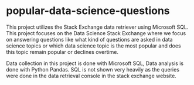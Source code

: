 # popular-data-science-questions

This project utilizes the Stack Exchange data retriever using Microsoft SQL.
This project focuses on the Data Science Stack Exchange where we focus on 
answering questions like what kind of questions are asked in data science 
topics or which data science topic is the most popular and does this topic
remain popular or declines overtime.

Data collection in this project is done with Microsoft SQL, Data analysis
is done with Python Pandas. SQL is not shown very heavily as the queries were
done in the data retrieval console in the stack exchange website.
